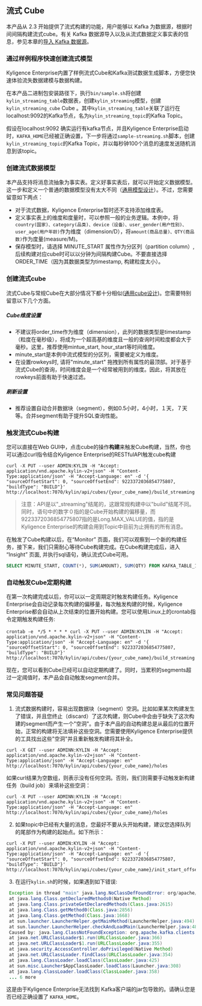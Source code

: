 ## 流式 Cube

本产品从 2.3 开始提供了流式构建的功能，用户能够以 Kafka 为数据源，根据时间间隔构建流式cube。有关 Kafka 数据源导入以及从流式数据定义事实表的信息，参见本章的[导入 Kafka 数据源](data_import/kafka_import.cn.md)。

### 通过样例程序快速创建流式模型

Kyligence Enterprise内置了样例流式Cube和Kafka测试数据生成脚本，方便您快速体验流失数据建模与数据构建。

在本产品二进制包安装路径下，执行`bin/sample.sh`将创建`kylin_streaming_table`数据表，创建`kylin_streaming`模型，创建`kylin_streaming_cube` Cube 。其中`kylin_streaming_table`关联了运行在localhost:9092的Kafka节点，名为`kylin_streaming_topic`的Kafka Topic。

假设在localhost:9092 确实运行有kafka节点，并且Kyligence Enterprise启动时，`KAFKA_HOME`已经被正确设置，下一步将通过`sample-streaming.sh`脚本，创建`kylin_streaming_topic`的Kafka Topic，并以每秒钟100个消息的速度发送随机消息到该topic。



### 创建流式数据模型

本产品支持将消息流抽象为事实表。定义好事实表后，就可以开始定义数据模型。这一步和定义一个普通的数据模型没有太大不同（[通用模型设计](data_modeling.cn.md)）。不过，您需要留意如下两点：

- 对于流式数据，Kyligence Enterprise暂时还不支持添加维度表。
- 定义事实表上的维度和度量时，可以参照一般的业务逻辑。本例中，将 `country(国家)、category(品类)、device（设备）、user_gender(用户性别)、user_age(用户年龄)`作为维度（dimension/D），将`amount(商品总量)、QTY(商品数)`作为度量(measure/M)。
- 保存模型时，请选择 MINUTE_START 属性作为分区列（partition column）, 后续构建对应cube时可以以分钟为间隔构建Cube。不要直接选择ORDER_TIME（因为其数据类型为timestamp, 构建粒度太小）。	

### 创建流式cube

流式Cube与常规Cube在大部分情况下都十分相似([通用cube设计](cube/create_cube.cn.md))。您需要特别留意以下几个方面。

##### Cube维度设置

- 不建议将order\_time作为维度（dimension），此列的数据类型是timestamp（粒度在毫秒级），将成为一个超高基的维度且一般的查询时间粒度都会大于毫秒。这里，推荐使用mintue\_start, hour\_start等时间维度。
- minute_start是本例中流式模型的分区列，需要被定义为维度。
- 在设置rowkeys时, 请将"minute\_start" 拖拽到所有属性的最顶部。对于基于流式Cube的查询，时间维度会是一个经常被用到的维度。因此，将其放在rowkeys前面有助于快速过滤。

##### 刷新设置

- 推荐设置自动合并数据块（segment），例如0.5小时，4小时，１天，７天等。合并segment有助于提升SQL查询性能。 

### 触发流式Cube构建

您可以直接在Web GUI中，点击cube的操作**构建**来触发Cube构建，当然，你也可以通过curl指令结合Kyligence Enterprise的RESTfulAPI触发cube构建

```shell
curl -X PUT --user ADMIN:KYLIN -H "Accept: application/vnd.apache.kylin-v2+json" -H "Content-Type:application/json" -H "Accept-Language: en" -d '{ "sourceOffsetStart": 0, "sourceOffsetEnd": 9223372036854775807, "buildType": "BUILD"}' http://localhost:7070/kylin/api/cubes/{your_cube_name}/build_streaming
```

> 注意：API是以"_streaming"结尾的，这跟常规构建中以"build"结尾不同。
> 同时，语句中的数字０指的是Cube开始构建的偏移量，而9223372036854775807指的是Long.MAX_VALUE的值，指的是Kyligence Enterprise的构建会用到Topic中目前为止拥有的所有消息。
>

在触发了Cube构建以后，在“Monitor” 页面，我们可以观察到一个新的构建任务，接下来，我们只需耐心等待Cube构建完成。在Cube构建完成后，进入 “Insight” 页面, 并执行sql语句，确认流式Cube可用。

```sql
SELECT MINUTE_START, COUNT(*), SUM(AMOUNT), SUM(QTY) FROM KAFKA_TABLE_1 GROUP BY MINUTE_START ORDER BY MINUTE_START
```


### 自动触发Cube定期构建

在第一次构建完成以后，你可以以一定周期定时触发构建任务。Kyligence Enterprise会自动记录每次构建的偏移量，每次触发构建的时候，Kyligence Enterprise都会自动从上次结束的位置开始构建。您可以使用Linux上的crontab指令定期触发构建任务:

```shell
crontab -e　*/5 * * * * curl -X PUT --user ADMIN:KYLIN -H "Accept: application/vnd.apache.kylin-v2+json" -H "Content-Type:application/json" -H "Accept-Language: en" -d '{ "sourceOffsetStart": 0, "sourceOffsetEnd": 9223372036854775807, "buildType": "BUILD"}' http://localhost:7070/kylin/api/cubes/{your_cube_name}/build_streaming
```
现在，您可以看到Cube已经可以自动定期构建了。同时，当累积的segments超过一定阈值时，本产品会自动触发segment合并。





### 常见问题答疑

1. 流式数据构建时，容易出现数据块（segment）空洞。比如如果某次构建发生了错误，并且您终止（discard）了这次构建，则Cube中会由于缺失了这次构建的segment而产生一个"空洞"。由于本产品的自动构建总是从最后的位置开始，正常的构建将无法填补这些空洞。您需要使用Kyligence Enterprise提供的工具找出这些"空洞"并且重新触发构建将其补全。

```shell
curl -X GET --user ADMINN:KYLIN -H "Accept: application/vnd.apache.kylin-v2+json" -H "Content-Type:application/json" -H "Accept-Language: en" http://localhost:7070/kylin/api/cubes/{your_cube_name}/holes
```

如果curl结果为空数组，则表示没有任何空洞。否则，我们则需要手动触发新构建任务（build job）来填补这些空洞：

```shell
curl -X PUT --user ADMINN:KYLIN -H "Accept: application/vnd.apache.kylin-v2+json" -H "Content-Type:application/json" -H "Accept-Language: en" http://localhost:7070/kylin/api/cubes/{your_cube_name}/holes
```

2. 如果topic中已经有大量的消息，您最好不要从头开始构建，建议您选择队列的尾部作为构建的起始点。如下所示：

```shell
curl -X PUT --user ADMIN:KYLIN -H "Accept: application/vnd.apache.kylin-v2+json" -H "Content-Type:application/json" -H "Accept-Language: en" -d '{ "sourceOffsetStart": 0, "sourceOffsetEnd": 9223372036854775807, "buildType": "BUILD"}' http://localhost:7070/kylin/api/cubes/{your_cube_name}/init_start_offsets
```

3. 在运行`kylin.sh`的时候，如果遇到如下错误:

```java
 Exception in thread "main" java.lang.NoClassDefFoundError: org/apache/kafka/clients/producer/Producer
 at java.lang.Class.getDeclaredMethods0(Native Method)
 at java.lang.Class.privateGetDeclaredMethods(Class.java:2615)
 at java.lang.Class.getMethod0(Class.java:2856)
 at java.lang.Class.getMethod(Class.java:1668)
 at sun.launcher.LauncherHelper.getMainMethod(LauncherHelper.java:494)
 at sun.launcher.LauncherHelper.checkAndLoadMain(LauncherHelper.java:486)
 Caused by: java.lang.ClassNotFoundException: org.apache.kafka.clients.producer.Producer
 at java.net.URLClassLoader$1.run(URLClassLoader.java:366)
 at java.net.URLClassLoader$1.run(URLClassLoader.java:355)
 at java.security.AccessController.doPrivileged(Native Method)
 at java.net.URLClassLoader.findClass(URLClassLoader.java:354)
 at java.lang.ClassLoader.loadClass(ClassLoader.java:425)
 at sun.misc.Launcher$AppClassLoader.loadClass(Launcher.java:308)
 at java.lang.ClassLoader.loadClass(ClassLoader.java:358)
 ... 6 more
```
这是由于Kyligence Enterprise无法找到 Kafka客户端的jar包导致的。请确认您是否已经正确设置了 `KAFKA_HOME`。 

